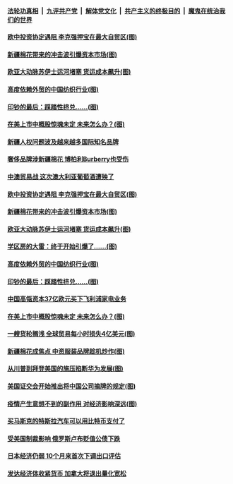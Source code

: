 

####  [法轮功真相](../../../../basic/blob/master/README.md?t=03271101) &nbsp;|&nbsp; [九评共产党](../../../../9ping.md/blob/master/README.md?t=03271101) &nbsp;|&nbsp; [解体党文化](../../../../jtdwh.md/blob/master/README.md?t=03271101)  &nbsp;|&nbsp; [共产主义的终极目的](../../../../gczydzjmd.md/blob/master/README.md?t=03271101) &nbsp;|&nbsp; [魔鬼在统治我们的世界](../../../../mgztzwmdsj.md/blob/master/README.md?t=03271101) 

#### [欧中投资协定遇阻 李克强押宝在最大自贸区(图)](../pages/p5/966840.md?t=03271101) 

#### [新疆棉花带来的冲击波引爆资本市场(图)](../pages/p5/966838.md?t=03271101) 

#### [欧亚大动脉苏伊士运河堵塞 货运成本飙升(图)](../pages/p5/966778.md?t=03271101) 

#### [高度依赖外贸的中国纺织行业(图)](../pages/p5/966781.md?t=03271101) 

#### [印钞的最后：踩踏性挤兑……(图)](../pages/p5/966767.md?t=03271101) 

#### [在美上市中概股惊魂未定 未来怎么办？(图)](../pages/p5/966730.md?t=03271101) 

#### [新疆人权问题波及越来越多国际知名品牌](../pages/p5/966863.md?t=03271101) 

#### [奢侈品牌涉新疆棉花 博柏利Burberry也受伤](../pages/p5/966862.md?t=03271101) 

#### [中澳贸易战 这次澳大利亚葡萄酒遭殃了](../pages/p5/966860.md?t=03271101) 

#### [欧中投资协定遇阻 李克强押宝在最大自贸区(图)](../pages/p5/966840.md?t=03271101) 

#### [新疆棉花带来的冲击波引爆资本市场(图)](../pages/p5/966838.md?t=03271101) 

#### [欧亚大动脉苏伊士运河堵塞 货运成本飙升(图)](../pages/p5/966778.md?t=03271101) 

#### [学区房的大雷：终于开始引爆了……(图)](../pages/p5/966773.md?t=03271101) 

#### [高度依赖外贸的中国纺织行业(图)](../pages/p5/966781.md?t=03271101) 

#### [印钞的最后：踩踏性挤兑……(图)](../pages/p5/966767.md?t=03271101) 

#### [中国高瓴资本37亿欧元买下飞利浦家电业务](../pages/p5/966744.md?t=03271101) 

#### [在美上市中概股惊魂未定 未来怎么办？(图)](../pages/p5/966730.md?t=03271101) 

#### [一艘货轮搁浅 全球贸易每小时损失4亿美元(图)](../pages/p5/966624.md?t=03271101) 

#### [新疆棉花成焦点 中资服装品牌趁机炒作(图)](../pages/p5/966714.md?t=03271101) 

#### [从川普到拜登美国的施压掐断华为发展(图)](../pages/p5/966650.md?t=03271101) 

#### [美国证交会开始推出将中国公司摘牌的规定(图)](../pages/p5/966643.md?t=03271101) 

#### [疫情产生意想不到的副作用 对经济影响深远(图)](../pages/p5/966630.md?t=03271101) 

#### [买马斯克的特斯拉汽车可以用比特币支付了](../pages/p5/966629.md?t=03271101) 

#### [受美国制裁影响 俄罗斯卢布贬值公债下跌](../pages/p5/966627.md?t=03271101) 

#### [日本经济仍弱 10个月来首次下调出口评估](../pages/p5/966625.md?t=03271101) 

#### [发达经济体收紧货币 加拿大将退出量化宽松](../pages/p5/966618.md?t=03271101) 

